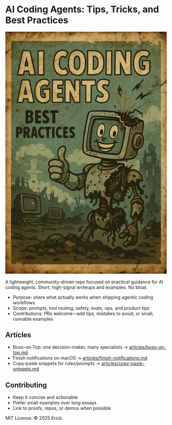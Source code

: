 # AI Coding Agents: Tips, Tricks, and Best Practices

<p align="center">
  <img src="./cover.png" alt="AI Coding Agents" width="720" />
</p>

A lightweight, community-driven repo focused on practical guidance for AI coding agents. Short, high-signal writeups and examples. No bloat.

- Purpose: share what actually works when shipping agentic coding workflows
- Scope: prompts, tool routing, safety, evals, ops, and product tips
- Contributions: PRs welcome—add tips, mistakes to avoid, or small, runnable examples

## Articles
- Boss-on-Top: one decision-maker, many specialists → [articles/boss-on-top.md](articles/boss-on-top.md)
- Finish notifications on macOS → [articles/finish-notifications.md](articles/finish-notifications.md)
- Copy‑paste snippets for rules/prompts → [articles/copy-paste-snippets.md](articles/copy-paste-snippets.md)

## Contributing
- Keep it concise and actionable
- Prefer small examples over long essays
- Link to proofs, repos, or demos when possible

MIT License. © 2025 Erick.
